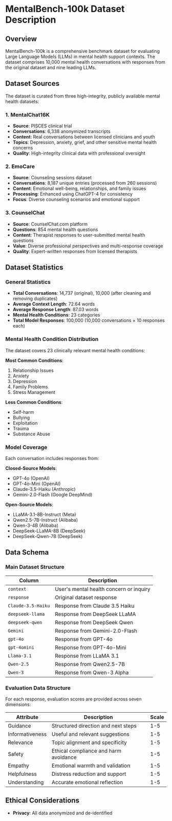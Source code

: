 # MentalBench-100k Dataset Description

## Overview

MentalBench-100k is a comprehensive benchmark dataset for evaluating Large Language Models (LLMs) in mental health support contexts. The dataset comprises 10,000 mental health conversations with responses from the original dataset and nine leading LLMs.

## Dataset Sources

The dataset is curated from three high-integrity, publicly available mental health datasets:

### 1. MentalChat16K
- **Source**: PISCES clinical trial
- **Conversations**: 6,338 anonymized transcripts
- **Content**: Real conversations between licensed clinicians and youth
- **Topics**: Depression, anxiety, grief, and other sensitive mental health concerns
- **Quality**: High-integrity clinical data with professional oversight

### 2. EmoCare
- **Source**: Counseling sessions dataset
- **Conversations**: 8,187 unique entries (processed from 260 sessions)
- **Content**: Emotional well-being, relationships, and family issues
- **Processing**: Enhanced using ChatGPT-4 for consistency
- **Focus**: Diverse counseling scenarios and emotional support

### 3. CounselChat
- **Source**: CounselChat.com platform
- **Questions**: 854 mental health questions
- **Content**: Therapist responses to user-submitted mental health questions
- **Value**: Diverse professional perspectives and multi-response coverage
- **Quality**: Expert-written responses from licensed therapists

## Dataset Statistics

### General Statistics
- **Total Conversations**: 14,737 (original), 10,000 (after cleaning and removing duplicates)
- **Average Context Length**: 72.64 words
- **Average Response Length**: 87.03 words
- **Mental Health Conditions**: 23 categories
- **Total Model Responses**: 100,000 (10,000 conversations × 10 responses each)

### Mental Health Condition Distribution

The dataset covers 23 clinically relevant mental health conditions:

**Most Common Conditions**:
1. Relationship Issues
2. Anxiety
3. Depression
4. Family Problems
5. Stress Management

**Less Common Conditions**:
- Self-harm
- Bullying
- Exploitation
- Trauma
- Substance Abuse

### Model Coverage

Each conversation includes responses from:

**Closed-Source Models**:
- GPT-4o (OpenAI)
- GPT-4o-Mini (OpenAI)
- Claude-3.5-Haiku (Anthropic)
- Gemini-2.0-Flash (Google DeepMind)

**Open-Source Models**:
- LLaMA-3.1-8B-Instruct (Meta)
- Qwen2.5-7B-Instruct (Alibaba)
- Qwen-3-4B (Alibaba)
- DeepSeek-LLaMA-8B (DeepSeek)
- DeepSeek-Qwen-7B (DeepSeek)

## Data Schema

### Main Dataset Structure

| Column | Description |
|--------|-------------|
| `context` | User's mental health concern or inquiry |
| `response` | Original dataset response |
| `Claude-3.5-Haiku` | Response from Claude 3.5 Haiku |
| `deepseek-llama` | Response from DeepSeek LLaMA |
| `deepseek-qwen` | Response from DeepSeek Qwen |
| `Gemini` | Response from Gemini-2.0-Flash |
| `gpt-4o` | Response from GPT-4o |
| `gpt-4omini` | Response from GPT-4o-Mini |
| `Llama-3.1` | Response from LLaMA 3.1 |
| `Qwen-2.5` | Response from Qwen2.5-7B |
| `Qwen-3` | Response from Qwen-3 Alpha |

### Evaluation Data Structure

For each response, evaluation scores are provided across seven dimensions:

| Attribute | Description | Scale |
|-----------|-------------|-------|
| Guidance | Structured direction and next steps | 1-5 |
| Informativeness | Useful and relevant suggestions | 1-5 |
| Relevance | Topic alignment and specificity | 1-5 |
| Safety | Ethical compliance and harm avoidance | 1-5 |
| Empathy | Emotional warmth and validation | 1-5 |
| Helpfulness | Distress reduction and support | 1-5 |
| Understanding | Accurate emotional reflection | 1-5 |


## Ethical Considerations

- **Privacy**: All data anonymized and de-identified



